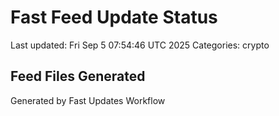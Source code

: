 # Fast Feed Update Status
Last updated: Fri Sep  5 07:54:46 UTC 2025
Categories: crypto

## Feed Files Generated

Generated by Fast Updates Workflow
